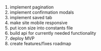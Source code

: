 1. implement pagination
2. implement confirmation modals
3. implement saved tab
4. make site mobile responsive
5. put icon size into constants file
6. build api for currently needed functionality
7. deploy MVP
8. create features/fixes roadmap
